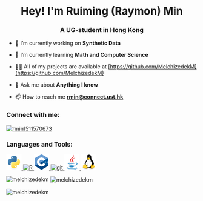 <h1 align="center">Hey! I'm Ruiming (Raymon) Min</h1>
<h3 align="center">A UG-student in Hong Kong</h3>

- 🔭 I’m currently working on **Synthetic Data**

- 🌱 I’m currently learning **Math and Computer Science**

- 👨‍💻 All of my projects are available at [https://github.com/MelchizedekM](https://github.com/MelchizedekM)

- 💬 Ask me about **Anything I know**

- 📫 How to reach me **rmin@connect.ust.hk**

<h3 align="left">Connect with me:</h3>
<p align="left">
<a href="https://instagram.com/rmin1511570673" target="blank"><img align="center" src="https://raw.githubusercontent.com/rahuldkjain/github-profile-readme-generator/master/src/images/icons/Social/instagram.svg" alt="rmin1511570673" height="30" width="40" /></a>


<h3 align="left">Languages and Tools:</h3>
<p align="left"><a href="https://www.python.org" target="_blank" rel="noreferrer"> <img src="https://raw.githubusercontent.com/devicons/devicon/master/icons/python/python-original.svg" alt="python" width="40" height="40"/> </a> <a href="https://www.r-project.org" target="_blank" rel="noreferrer"> 
  <img src="https://www.r-project.org/logo/Rlogo.png" alt="R" width="40" height="40"/> 
</a><a href="https://www.w3schools.com/cpp/" target="_blank" rel="noreferrer"> <img src="https://raw.githubusercontent.com/devicons/devicon/master/icons/cplusplus/cplusplus-original.svg" alt="cplusplus" width="40" height="40"/> </a> <a href="https://git-scm.com/" target="_blank" rel="noreferrer"> <img src="https://www.vectorlogo.zone/logos/git-scm/git-scm-icon.svg" alt="git" width="40" height="40"/> </a> <a href="https://www.java.com" target="_blank" rel="noreferrer"> <img src="https://raw.githubusercontent.com/devicons/devicon/master/icons/java/java-original.svg" alt="java" width="40" height="40"/> </a><a href="https://www.linux.org" target="_blank" rel="noreferrer"> 
  <img src="https://raw.githubusercontent.com/devicons/devicon/master/icons/linux/linux-original.svg" alt="Linux" width="40" height="40"/> 
</a>

 </p>

<p><img align="left" src="https://github-readme-stats.vercel.app/api/top-langs?username=melchizedekm&show_icons=true&locale=en&layout=compact" alt="melchizedekm" /></p>

<p>&nbsp;<img align="center" src="https://github-readme-stats.vercel.app/api?username=melchizedekm&show_icons=true&locale=en" alt="melchizedekm" /></p>

<p><img align="center" src="https://github-readme-streak-stats.herokuapp.com/?user=melchizedekm&" alt="melchizedekm" /></p>